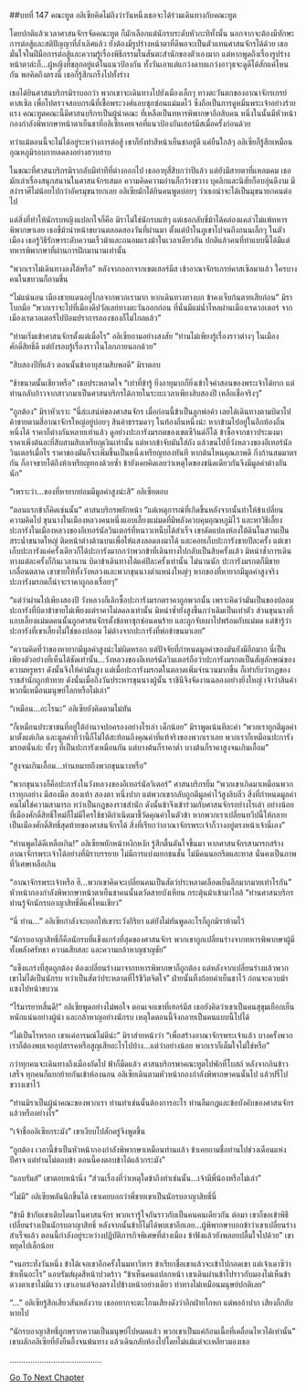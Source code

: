 ##บทที่ 147 คณะทูต
อลิเซียคิดไม่ถึงว่าวันหนึ่งเธอจะได้ร่วมเดินทางกับคณะทูต


โดยปกติแล้วเวลาศาสนจักรจัดคณะทูต ก็มักเลือกแต่นักรบระดับหัวกะทิทั้งนั้น นอกจากจะต้องมีทักษะการต่อสู้และสติปัญญาที่ล้ำเลิศแล้ว ยังต้องมีรูปร่างหน้าตาที่ดีพอจะเป็นตัวแทนศาสนจักรได้ด้วย เธอมั่นใจในฝีมือการต่อสู้และความรู้เรื่องพิธีกรรมในสันตะสำนักของตัวเองมาก แต่หากพูดถึงเรื่องรูปร่างหน้าตาล่ะก็...ผู้หญิงที่ขลุกอยู่แต่ในแนวป้องกัน ทั้งวันเอาแต่แกว่งดาบแกว่งอาวุธจะดูดีได้สักแค่ไหนกัน พอคิดถึงตรงนี้ เธอก็รู้สึกเกร็งไปทั้งร่าง


เธอได้ยินศาสนบริกรมิราบอกว่า พวกเขาจะเดินทางไปยังเมืองเล็กๆ ทางตะวันตกของอาณาจักรเกรย์คาสเซิล เพื่อไปตรวจสอบกรณีที่เชื้อพระวงศ์แอบซุกซ่อนแม่มดไว้ ซึ่งถือเป็นการดูหมิ่นพระเจ้าอย่างร้ายแรง คณะทูตคณะนี้มีศาสนบริกรเป็นผู้นำคณะ ที่เหลือเป็นทหารพิพากษาอีกสิบคน หนึ่งในนั้นมีหัวหน้ากองกำลังพิพากษาหน้าตาเย็นชาที่อลิเซียเคยเจอที่แนวป้องกันเฮอร์มีสเมื่อครั้งก่อนด้วย


ทว่าแม้ตอนนี้จะไม่ได้อยู่ระหว่างการต่อสู้ เขาก็ยังทำสีหน้าเย็นชาอยู่ดี แค่ยืนใกล้ๆ อลิเซียก็รู้สึกเหมือนอุณหภูมิรอบกายลดลงอย่างฮวบฮาบ


ในขณะที่ศาสนบริกรมิรากลับมีท่าทีที่ต่างออกไป เธออายุสี่สิบกว่าปีแล้ว แต่ยังมีสายตาที่แหลมคม เธอมักเล่าเรื่องสนุกสนานในศาสนจักรเสมอ ความคิดความอ่านก็กว้างขวาง บุคลิกและนิสัยก็อบอุ่นดีงาม มีสง่าราศีไม่น้อยไปกว่าอัครมุขนายกเลย อลิเซียมักได้ยินคนพูดบ่อยๆ ว่าเธอน่าจะได้เป็นมุขนายกคนต่อไป


แต่สิ่งที่ทำให้นักรบหญิงแปลกใจก็คือ มิราไม่ใช่นักรบแท้ๆ แต่เธอกลับขี่ม้าได้คล่องแคล่วไม่แพ้ทหารพิพากษาเลย เธอขี่ม้านำหน้าขบวนตลอดสองวันที่ผ่านมา ตั้งแต่ป่าในภูเขาไปจนถึงถนนเล็กๆ ในตัวเมือง เธอรู้วิธีรักษาระดับความเร็วม้าและถนอมแรงม้าในเวลาเดียวกัน ปกติแล้วคนที่ทำแบบนี้ได้มีแต่ทหารพิพากษาที่ผ่านการฝึกมานานเท่านั้น


“พวกเราไม่เดินทางลงใต้หรือ” หลังจากออกจากเขตเฮอร์มีส เข้าอาณาจักรเกรย์คาสเซิลมาแล้ว ใครบางคนในขบวนก็ถามขึ้น


“ไม่แน่นอน เมืองชายแดนอยู่ไกลจากพวกเรามาก หากเดินทางทางบก ข้าคงเจ็บก้นตายเสียก่อน” มิราโบกมือ “พวกเราจะไปที่เมืองดีปวัลเลย์ทางตะวันออกก่อน ที่นั่นมีแม่น้ำไหลผ่านเมืองเรดวอเตอร์ จากเมืองเรดวอเตอร์ไปป้อมปราการลองซองก็ไม่ไกลแล้ว”


“ท่านเริ่มเข้าศาสนจักรตั้งแต่เมื่อไร” อลิเซียถามอย่างสงสัย “ท่านไม่เพียงรู้เรื่องราวต่างๆ ในเมืองศักดิ์สิทธิ์ดี แต่ยังรอบรู้เรื่องราวในโลกภายนอกด้วย”


“สิบสองปีที่แล้ว ตอนนั้นข้าอายุสามสิบพอดี” มิราตอบ


“ช้าขนาดนั้นเชียวหรือ” เธอประหลาดใจ “เท่าที่ข้ารู้ ยิ่งอายุมากก็ยิ่งเข้าใจคำสอนของพระเจ้าได้ยาก แต่ท่านกลับก้าวจากสาวกมาเป็นศาสนบริกรได้ภายในระยะเวลาเพียงสิบสองปี เหลือเชื่อจริงๆ”


“ถูกต้อง” มิราหัวเราะ “นี่ล่ะเสน่ห์ของศาสนจักร เมื่อก่อนนี้ข้าเป็นลูกพ่อค้า เลยได้เดินทางตามบิดาไปค้าขายตามสี่อาณาจักรใหญ่อยู่บ่อยๆ สินค้าธรรมดาๆ ในท้องถิ่นหนึ่งน่ะ หากข้ามไปอยู่ในอีกท้องถิ่นหนึ่งได้ ราคาก็ต่างกันหลายเท่าแล้ว ดูอย่างปะการังมรกตของเขตซีวินด์ก็ได้ ข้าซื้อจากชาวประมงมา ราคาเพิ่งต้นละยี่สิบสามสิบเหรียญเงินเท่านั้น แต่หากข้าจับมันใส่ถัง แล้วขนไปที่วังหลวงของอีเทอร์นัลวินเตอร์เมื่อไร ราคาของมันก็จะเพิ่มขึ้นเป็นหนึ่งเหรียญทองทันที หากต้นไหนคุณภาพดี กิ่งก้านสมมาตรกัน ก็อาจขายได้ถึงห้าเหรียญทองด้วยซ้ำ ข้ายังเคยคิดเลยว่าเหตุใดของชนิดเดียวกันจึงมีมูลค่าต่างกันนัก”


“เพราะว่า...ของที่หายากย่อมมีมูลค่าสูงน่ะสิ” อลิเซียตอบ


“ตอนแรกข้าก็คิดเช่นนั้น” ศาสนบริกรพยักหน้า “แต่เหตุการณ์ที่เกิดขึ้นหลังจากนั้นทำให้ข้าเปลี่ยนความคิดไป ขุนนางในเมืองหลวงคนหนึ่งแอบเลี้ยงแม่มดที่มีพลังควบคุมอุณหภูมิไว้ และหาวิธีเลี้ยงปะการังในเมืองหลวงของอีเทอร์นัลวินเตอร์ที่หนาวเหน็บได้สำเร็จ เขาดัดแปลงห้องใต้ดินในสวนเป็นสระน้ำขนาดใหญ่ ติดหน้าต่างด้านบนเพื่อให้แสงลอดลงมาได้ และคอยเก็บปะการังขายปีละครั้ง แต่เขาเก็บปะการังแค่ครั้งเดียวก็ได้ปะการังมากกว่าพวกข้าที่เดินทางไปกลับเป็นสิบครั้งแล้ว มิหนำซ้ำการเดินทางแต่ละครั้งก็กินเวลานาน บิดาข้าเดินทางได้แค่ปีละครั้งเท่านั้น ไม่นานนัก ปะการังมรกตก็มีขายเกลื่อนตลาด เขาขายให้ทั้งวังหลวงและพวกขุนนางตำแหน่งใหญ่ๆ หากของที่หายากมีมูลค่าสูงจริง ปะการังมรกตก็น่าจะราคาถูกลงเรื่อยๆ”


“แต่ว่าผ่านไปเพียงสองปี วังหลวงก็เลิกซื้อปะการังมรกตราคาถูกพวกนั้น เพราะคิดว่ามันเป็นของปลอม ปะการังที่บิดาข้าขายไม่เพียงแต่ราคาไม่ลดลงเท่านั้น มิหนำซ้ำยังสูงขึ้นกว่าเดิมเป็นเท่าตัว ส่วนขุนนางที่แอบเลี้ยงแม่มดคนนั้นถูกศาสนจักรตั้งข้อหาซุกซ่อนคนร้าย และถูกจับเผาไปพร้อมกับแม่มด แต่ข้ารู้ว่าปะการังที่เขาเลี้ยงไม่ใช่ของปลอม ไม่ต่างจากปะการังที่พ่อข้าขนมาเลย”


“ความคิดที่ว่าของหายากมีมูลค่าสูงน่ะไม่ผิดหรอก แต่ปัจจัยที่กำหนดมูลค่าของมันยังมีอีกมาก นี่เป็นเพียงตัวอย่างที่เห็นได้ชัดเท่านั้น...วังหลวงของอีเทอร์นัลวินเตอร์ถือว่าปะการังมรกตเป็นสัญลักษณ์ของความหรูหรา ดังนั้นจึงให้ค่ามันสูง แต่เมื่อปะการังมรกตในตลาดเพิ่มจำนวนมากขึ้น ก็เท่ากับว่ากฎของราชสำนักถูกท้าทาย ดังนั้นเมื่อถึงวันประหารขุนนางผู้นั้น ราชินีจึงจัดงานฉลองอย่างยิ่งใหญ่ เจ้าว่าสินค้าพวกนี้เหมือนมนุษย์โลกหรือไม่เล่า”


“เหมือน...อะไรนะ” อลิเซียยังคิดตามไม่ทัน


“ก็เหมือนประชาชนที่อยู่ใต้อำนาจปกครองอย่างไรเล่า เด็กน้อย” มิราพูดเน้นทีละคำ “พวกเราถูกตีมูลค่ามาตั้งแต่เกิด และมูลค่าที่ว่านี้ก็ไม่ได้สะท้อนถึงคุณค่าที่แท้จริงของพวกเราเลย พวกเราก็เหมือนปะการังมรกตนั่นล่ะ ทั้งๆ ที่เป็นปะการังเหมือนกัน แต่บางต้นก็ราคาต่ำ บางต้นก็ราคาสูงจนเกินเอื้อม”


“สูงจนเกินเอื้อม...ท่านหมายถึงพวกขุนนางหรือ”


“พวกขุนนางก็คือปะการังในวังหลวงของอีเทอร์นัลวิเตอร์” ศาสนบริกรยิ้ม “พวกเขาเกิดมาเหมือนพวกเราทุกอย่าง มีสองมือ สองเท้า สองตา หนึ่งปาก แต่พวกเขากลับถูกตีมูลค่าไว้สูงลิบลิ่ว สิ่งที่กำหนดมูลค่าคนไม่ใช่ความสามารถ ทว่าเป็นกฎของราชสำนัก ดังนั้นข้าจึงเข้าร่วมกับศาสนจักรอย่างไรเล่า อย่างน้อยที่เมืองศักดิ์สิทธิ์ใหม่ก็ไม่มีใครใช้ชาติกำเนิดมาชี้วัดคุณค่าในตัวข้า หากพวกเราเปลี่ยนทวีปนี้ให้กลายเป็นเมืองศักดิ์สิทธิ์สุดท้ายของศาสนจักรได้ สิ่งที่เรียกว่าอาณาจักรพระเจ้าก็วางอยู่ตรงหน้าเจ้านี่เอง”


“ท่านพูดได้ดีเหลือเกิน!” อลิเซียพยักหน้าหงึกหงัก รู้สึกตื้นตันใจขึ้นมา หากศาสนจักรสามารถสร้างอาณาจักรพระเจ้าได้อย่างที่มิราบรรยาย ไม่มีการแบ่งแยกชนชั้น ไม่มีคนนอกรีตและทาส นั่นคงเป็นภาพที่วิเศษเหลือเกิน


“อาณาจักรพระเจ้าหรือ ฮึ...พวกเขาคิดจะเปลี่ยนคนเป็นสัตว์ประหลาดเลือดเย็นอีกมากมายเท่าไรกัน” หัวหน้ากองกำลังพิพากษาหน้าตาเย็นชาคนนั้นตวัดสายบังเหียน กระตุ้นม้าเข้ามาใกล้ “ท่านศาสนบริกร ท่านรู้จักนักรบอาญาสิทธิ์ดีแค่ไหนเชียว”


“นี่ ท่าน...” อลิเซียกำลังจะบอกให้เขาระวังกิริยา แต่ยังไม่ทันพูดอะไรก็ถูกมิราห้ามไว้


“นักรบอาญาสิทธิ์ก็คือนักรบที่แข็งแกร่งที่สุดของศาสนจักร พวกเขาถูกเปลี่ยนร่างจากทหารพิพากษาผู้มีทั้งพลังศรัทธา ความเสียสละ และความกล้าหาญชาญชัย”


“แข็งแกร่งที่สุดถูกต้อง ต้องเปลี่ยนร่างมาจากทหารพิพากษาก็ถูกต้อง แต่หลังจากเปลี่ยนร่างแล้วพวกเขาไม่ได้เป็นนักรบ ทว่าเป็นสัตว์ประหลาดที่ไร้ชีวิตจิตใจ” ฝ่ายนั้นทิ้งถ้อยคำเย็นชาไว้ ก่อนจะควบม้าแซงไปหน้าขบวน


“ไร้มารยาทสิ้นดี!” อลิเซียพูดอย่างไม่พอใจ ตอนเจอเขาที่เฮอร์มีส เธอยังคิดว่าเขาเป็นคนสุขุมเยือกเย็น หนักแน่นอย่างผู้นำ และกล้าหาญอย่างนักรบ เหตุใดตอนนี้จึงกลายเป็นคนแบบนี้ไปได้


“ไม่เป็นไรหรอก เขาแค่อารมณ์ไม่ดีน่ะ” มิราส่ายหน้าว่า “เพื่อสร้างอาณาจักรพระเจ้าแล้ว บางครั้งพวกเราก็ต้องพบเจออุปสรรคหรือสูญเสียอะไรไปบ้าง...แต่ว่าอย่างน้อย พวกเราก็เต็มใจไม่ใช่หรือ”


กว่าทุกคนจะเดินทางถึงเมืองถัดไป ฟ้าก็มืดแล้ว ศาสนบริกรพาคณะทูตไปพักที่โบสถ์ หลังจากกินข้าวเสร็จ ทุกคนก็แยกย้ายกันเข้าห้องนอน อลิเซียเดินตามหัวหน้ากองกำลังพิพากษาคนนั้นไป แล้วปรี่ไปขวางเขาไว้


“ท่านมิราเป็นผู้นำคณะของพวกเรา ท่านทำเช่นนั้นต้องการอะไร ท่านลืมกฎและข้อบังคับของศาสนจักรแล้วหรืออย่างไร”


“เจ้าชื่ออลิเซียกระมัง” เขาเงียบไปสักครู่จึงพูดขึ้น


“ถูกต้อง เวลานี้ข้าเป็นหัวหน้ากองกำลังพิพากษาเหมือนท่านแล้ว ข้าเคยถามชื่อท่านไปช่วงเดือนแห่งปีศาจ แต่ท่านไม่ตอบข้า ตอนนี้คงตอบข้าได้แล้วกระมัง”


“แอบรัมส์” เขาตอบหน้านิ่ง “ส่วนเรื่องที่ว่าเหตุใดข้าถึงทำเช่นนั้น...เจ้ามีพี่น้องหรือไม่เล่า”


“ไม่มี” อลิเซียพลันนึกขึ้นได้ เขาเคยบอกว่าพี่ชายเขาเป็นนักรบอาญาสิทธิ์นี่


“ข้ามี ข้ากับเขาเติบโตมาในศาสนจักร พวกเรารู้ใจกันราวกับเป็นคนคนเดียวกัน ต่อมา เขาก็ขอเข้าพิธีเปลี่ยนร่างเป็นนักรบอาญาสิทธิ์ หลังจากนั้นข้าก็ไม่ได้พบเขาอีกเลย...ผู้พิพากษาบอกข้าว่าเขาเปลี่ยนร่างสำเร็จแล้ว ตอนนี้กำลังอยู่ระหว่างปฏิบัติภารกิจพิเศษที่ต่างเมือง ข้าฟังแล้วยังพลอยปลื้มใจไปด้วย” เขาหยุดไปเล็กน้อย


“จนกระทั่งวันหนึ่ง ข้าได้เจอเขาอีกครั้งในมหาวิหาร ข้าเรียกชื่อเขาแล้วจะเข้าไปกอดเขา แต่เจ้าเดาซิว่าข้าเห็นอะไร” แอบรัมส์ผุดสีหน้าปวดร้าว “ข้าเห็นคนแปลกหน้า เขาเดินผ่านข้าไปราวกับมองไม่เห็นข้า ดวงตาเขาไม่มีแวว เขาเอาแต่จ้องตรงไปข้างหน้าอย่างเดียว ท่าทางไม่เหมือนมนุษย์ปกติเลย”


“...” อลิเซียรู้สึกเสียวสันหลังวาบ เธออยากจะตะโกนเสียงดังว่าอีกฝ่ายโกหก แต่พออ้าปาก เสียงก็กลับหายไป


“นักรบอาญาสิทธิ์ถูกพรากความเป็นมนุษย์ไปหมดแล้ว พวกเขาเป็นแค่ก้อนเนื้อที่เคลื่อนไหวได้เท่านั้น” เขาผลักอลิเซียที่ยังยืนอึ้งจนพ้นทาง แล้วเดินกลับห้องไปโดยไม่แม้แต่จะเหลียวมองเธอ


........................................


[Go To Next Chapter]( ./60.md)